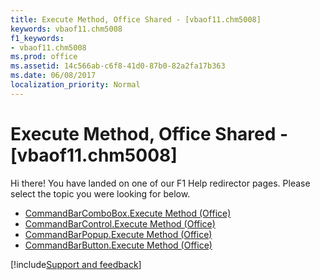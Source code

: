 ```yaml
---
title: Execute Method, Office Shared - [vbaof11.chm5008]
keywords: vbaof11.chm5008
f1_keywords:
- vbaof11.chm5008
ms.prod: office
ms.assetid: 14c566ab-c6f8-41d0-87b0-82a2fa17b363
ms.date: 06/08/2017
localization_priority: Normal
---
```



# Execute Method, Office Shared - [vbaof11.chm5008]

Hi there! You have landed on one of our F1 Help redirector pages. Please select the topic you were looking for below.

- [CommandBarComboBox.Execute Method (Office)](https://msdn.microsoft.com/library/13ec7924-2420-c0c0-750f-4dae8b8e1503%28Office.15%29.aspx)
- [CommandBarControl.Execute Method (Office)](https://msdn.microsoft.com/library/5b95846f-99c6-93b3-2167-6bd7acf5d508%28Office.15%29.aspx)
- [CommandBarPopup.Execute Method (Office)](https://msdn.microsoft.com/library/fedebe76-86f5-9c30-6e23-a20e0024bbf4%28Office.15%29.aspx)
- [CommandBarButton.Execute Method (Office)](https://msdn.microsoft.com/library/1cf36559-86ba-8a9c-ef81-ef72185dd21c%28Office.15%29.aspx)

[!include[Support and feedback](~/includes/feedback-boilerplate.md)]